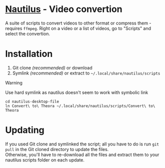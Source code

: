 # [Nautilus](https://gitlab.gnome.org/GNOME/nautilus) - Video convertion

A suite of scripts to convert videos to other format or compress them - requires `ffmpeg`.
Right on a video or a list of videos, go to "Scripts" and select the convertion.

# Installation
1. Git clone _(recommended)_ or download
2. Symlink _(recommended)_ or extract to `~/.local/share/nautilus/scripts`

>[!WARNING]
> Use hard symlink as nautilus doesn't seem to work with symbolic link

```
cd nautilus-desktop-file
ln Convert\ to\ Theora ~/.local/share/nautilus/scripts/Convert\ to\ Theora
```

# Updating
If you used Git clone and symlinked the script; all you have to do is run `git pull` in the Git cloned directory to update the files.\
Otherwise, you'll have to re-download all the files and extract them to your nautilus scripts folder on each update.
